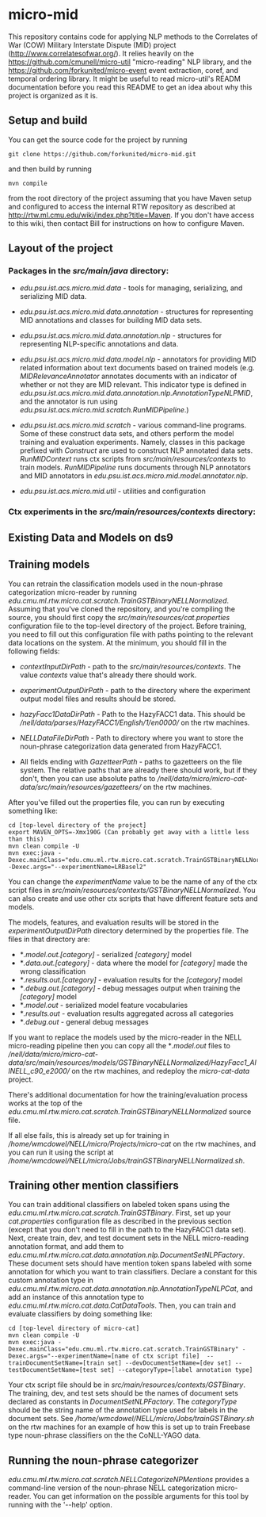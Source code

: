 # micro-mid

This repository contains code for applying 
NLP methods to the Correlates of War (COW)
Military Interstate Dispute (MID) project 
(http://www.correlatesofwar.org/).  It relies 
heavily on the https://github.com/cmunell/micro-util
"micro-reading" NLP library, and the 
https://github.com/forkunited/micro-event event 
extraction, coref, and temporal ordering library.
It might be useful to read micro-util's READM documentation
before you read this README to get an idea about why this
project is organized as it is.

## Setup and build ##

You can get the source code for the project by running

    git clone https://github.com/forkunited/micro-mid.git
    
and then build by running

    mvn compile 
    
from the root directory of the project assuming that you have
Maven setup and configured to access the internal RTW repository
as described at http://rtw.ml.cmu.edu/wiki/index.php?title=Maven.
If you don't have access to this wiki, then contact Bill for
instructions on how to configure Maven.

## Layout of the project ##

### Packages in the *src/main/java* directory: ###

* *edu.psu.ist.acs.micro.mid.data* - tools for managing,
serializing, and serializing MID data.

* *edu.psu.ist.acs.micro.mid.data.annotation* - structures for
representing MID annotations and classes for building MID data sets.

* *edu.psu.ist.acs.micro.mid.data.annotation.nlp* - structures 
for representing NLP-specific annotations and data.  

* *edu.psu.ist.acs.micro.mid.data.model.nlp* - annotators for
providing MID related information about text documents based
on trained models (e.g. *MIDRelevanceAnnotator* annotates documents
with an indicator of whether or not they are MID relevant.  This
indicator type is defined in 
*edu.psu.ist.acs.micro.mid.data.annotation.nlp.AnnotationTypeNLPMID*,
and the annotator is run using
*edu.psu.ist.acs.micro.mid.scratch.RunMIDPipeline*.)

* *edu.psu.ist.acs.micro.mid.scratch* - various command-line
programs.  Some of these construct data sets, and
others perform the model training and evaluation experiments. 
Namely, classes in this package prefixed with *Construct* are used
to construct NLP annotated data sets. *RunMIDContext* runs ctx scripts
from *src/main/resources/contexts* to train models.  *RunMIDPipeline*
runs documents through NLP annotators and MID annotators in 
*edu.psu.ist.acs.micro.mid.model.annotator.nlp*.

* *edu.psu.ist.acs.micro.mid.util* - utilities and configuration

### Ctx experiments in the *src/main/resources/contexts* directory: ###



## Existing Data and Models on ds9 ##



## Training models ##

You can retrain the classification models used in the noun-phrase 
categorization micro-reader by running 
*edu.cmu.ml.rtw.micro.cat.scratch.TrainGSTBinaryNELLNormalized*.  
Assuming that you've cloned the repository, and you're compiling
the source, you should first copy the *src/main/resources/cat.properties*
configuration file to the top-level directory of the project.  Before
training, you need to fill out this configuration file with 
paths pointing to the relevant data locations on the system.  At the
minimum, you should fill in the following fields:

* *contextInputDirPath* - path to the *src/main/resources/contexts*.  The
value *contexts* value that's already there should work.

* *experimentOutputDirPath* - path to the directory where the experiment
output model files and results should be stored.

* *hazyFacc1DataDirPath* - Path to the HazyFACC1 data.  This should be
*/nell/data/parses/HazyFACC1/English/1/en0000/* on the rtw machines.

* *NELLDataFileDirPath* - Path to directory where you want to store the 
noun-phrase categorization data generated from HazyFACC1. 

* All fields ending with *GazetteerPath* - paths to gazetteers on the file
system.  The relative paths that are already there should work, but if 
they don't, then you can use absolute paths to 
*/nell/data/micro/micro-cat-data/src/main/resources/gazetteers/* on the
rtw machines.

After you've filled out the properties file, you can run by executing something
like:

    cd [top-level directory of the project]
    export MAVEN_OPTS=-Xmx190G (Can probably get away with a little less than this)
    mvn clean compile -U
    mvn exec:java -Dexec.mainClass="edu.cmu.ml.rtw.micro.cat.scratch.TrainGSTBinaryNELLNormalized" -Dexec.args="--experimentName=LRBasel2"

You can change the *experimentName* value to be the name of any of the ctx script
files in *src/main/resources/contexts/GSTBinaryNELLNormalized*.  You can also
create and use other ctx scripts that have different feature sets and models.

The models, features, and evaluation results will be stored in the 
*experimentOutputDirPath* directory determined by the properties file.  The files
in that directory are:

* **.model.out.[category]* - serialized *[category]* model
* **.data.out.[category]* - data where the model for *[category]* made the wrong classification
* **.results.out.[category]* - evaluation results for the *[category]* model
* **.debug.out.[category]* - debug messages output when training the *[category]* model
* **.model.out* - serialized model feature vocabularies
* **.results.out* - evaluation results aggregated across all categories
* **.debug.out* - general debug messages

If you want to replace the models used by the micro-reader in the NELL micro-reading pipeline
then you can copy all the **.model.out* files to 
*/nell/data/micro/micro-cat-data/src/main/resources/models/GSTBinaryNELLNormalized/HazyFacc1_AllNELL_c90_e2000/*
on the rtw machines, and redeploy the *micro-cat-data* project.

There's additional documentation for how the training/evaluation process works
at the top of the *edu.cmu.ml.rtw.micro.cat.scratch.TrainGSTBinaryNELLNormalized*
source file.

If all else fails, this is already set up for training in 
*/home/wmcdowel/NELL/micro/Projects/micro-cat* on the rtw machines, and you can run it
using the script at */home/wmcdowel/NELL/micro/Jobs/trainGSTBinaryNELLNormalized.sh*.
 
## Training other mention classifiers ##

You can train additional classifiers on labeled token spans using the 
*edu.cmu.ml.rtw.micro.cat.scratch.TrainGSTBinary*.  First, set up
your *cat.properties* configuration file as described in the previous 
section (except that you don't need to fill in the path to the HazyFACC1 data set).
Next, create train, dev, and test document sets in the NELL micro-reading
annotation format, and add them to 
*edu.cmu.ml.rtw.micro.cat.data.annotation.nlp.DocumentSetNLPFactory*.  These
document sets should have mention token spans labeled with some annotation
for which you want to train classifiers.  Declare a constant for this
custom annotation type in *edu.cmu.ml.rtw.micro.cat.data.annotation.nlp.AnnotationTypeNLPCat*,
and add an instance of this annotation type to 
*edu.cmu.ml.rtw.micro.cat.data.CatDataTools*. Then, you can train and
evaluate classifiers by doing something like:

    cd [top-level directory of micro-cat]
    mvn clean compile -U
    mvn exec:java -Dexec.mainClass="edu.cmu.ml.rtw.micro.cat.scratch.TrainGSTBinary" -Dexec.args="--experimentName=[name of ctx script file]  --trainDocumentSetName=[train set] --devDocumentSetName=[dev set] --testDocumentSetName=[test set] --categoryType=[label annotation type]

Your ctx script file should be in *src/main/resources/contexts/GSTBinary*.  
The training, dev, and test sets should be the names of document sets declared as constants 
in *DocumentSetNLPFactory*.  The *categoryType* should be the string
name of the annotation type used for labels in the document sets.  See
*/home/wmcdowel/NELL/micro/Jobs/trainGSTBinary.sh* on the rtw machines 
for an example of how this is set up
to train Freebase type noun-phrase classifiers on the the CoNLL-YAGO data.

## Running the noun-phrase categorizer ##

*edu.cmu.ml.rtw.micro.cat.scratch.NELLCategorizeNPMentions* provides
a command-line version of the noun-phrase NELL categorization 
micro-reader.  You can get information on the possible arguments for
this tool by running with the '--help' option.

